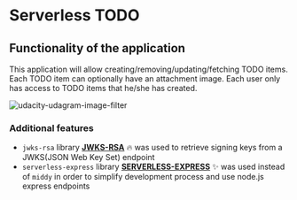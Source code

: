 # Serverless TODO

## Functionality of the application

This application will allow creating/removing/updating/fetching TODO items. Each TODO item can optionally have an attachment image. Each user only has access to TODO items that he/she has created.

![udacity-udagram-image-filter](https://img.shields.io/badge/build--1.0.0-udacity--serverless--todo-green)

### Additional features

* `jwks-rsa` library **[JWKS-RSA](https://www.npmjs.com/package/jwks-rsa)** 🔥 was used to retrieve signing keys from a JWKS(JSON Web Key Set) endpoint
* `serverless-express` library **[SERVERLESS-EXPRESS](https://www.npmjs.com/package/@vendia/serverless-express)** ✨ was used  instead of `middy` in order to simplify development process and use node.js express endpoints 